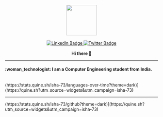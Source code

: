 <div id="header" align="center">
  <img src="https://media.giphy.com/media/M9gbBd9nbDrOTu1Mqx/giphy.gif" width="100"/><br>
 <br>
 <div id="badges">
  <a href="http://www.linkedin.com/in/isha-bule-23a51820b">
    <img src="https://img.shields.io/badge/LinkedIn-blue?style=for-the-badge&logo=linkedin&logoColor=white" alt="LinkedIn Badge"/>
   </a>
  <a href="https://twitter.com/BuleIsha?t=6yVoEI64la2S8_qlZa2mSg&s=08">
    <img src="https://img.shields.io/badge/Twitter-green?style=for-the-badge&logo=twitter&logoColor=white" alt="Twitter Badge"/>
  </a>
</div>
  <br>
  <strong> Hi there 👋 </strong>
</div>
<hr>
<h4>:woman_technologist: I am a Computer Engineering student from India.</h4>
<br>
<!-- [![isha-73's GitHub | Languages Over Time] -->
(https://stats.quine.sh/isha-73/languages-over-time?theme=dark)](https://quine.sh?utm_source=widgets&utm_campaign=isha-73)
<hr>
<!-- [![isha-73's GitHub | Stats] -->
(https://stats.quine.sh/isha-73/github?theme=dark)](https://quine.sh?utm_source=widgets&utm_campaign=isha-73)

